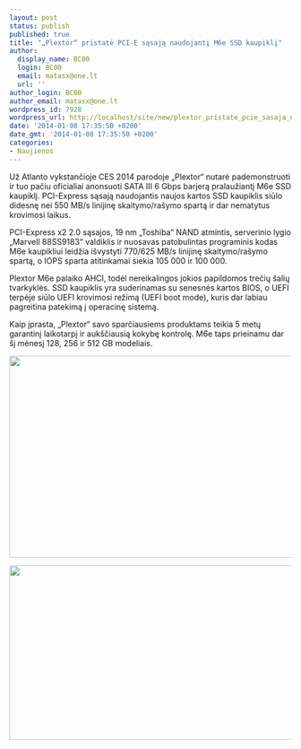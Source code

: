 ```yaml
---
layout: post
status: publish
published: true
title: "„Plextor“ pristatė PCI-E sąsają naudojantį M6e SSD kaupiklį"
author:
  display_name: BC00
  login: BC00
  email: matasx@one.lt
  url: ''
author_login: BC00
author_email: matasx@one.lt
wordpress_id: 7928
wordpress_url: http://localhost/site/new/plextor_pristate_pcie_sasaja_naudojanti_m6e_ssd_kaupikli/
date: '2014-01-08 17:35:50 +0200'
date_gmt: '2014-01-08 17:35:50 +0200'
categories:
- Naujienos
---
```

<p>
	Už Atlanto vykstančioje CES 2014 parodoje &bdquo;Plextor&ldquo; nutarė pademonstruoti ir tuo pačiu oficialiai anonsuoti SATA III 6 Gbps barjerą pralaužiantį M6e SSD kaupiklį. PCI-Express sąsają naudojantis naujos kartos SSD kaupiklis siūlo didesnę nei 550 MB/s linijinę skaitymo/ra&scaron;ymo spartą ir dar nematytus krovimosi laikus.</p>
<p>
	PCI-Express x2 2.0 sąsajos, 19 nm &bdquo;Toshiba&ldquo; NAND atmintis, serverinio lygio &bdquo;Marvell 88SS9183&ldquo; valdiklis ir nuosavas patobulintas programinis kodas M6e kaupikliui leidžia i&scaron;vystyti 770/625 MB/s linijinę skaitymo/ra&scaron;ymo spartą, o IOPS sparta atitinkamai siekia 105 000 ir 100 000.</p>
<p>
	Plextor M6e palaiko AHCI, todėl nereikalingos jokios papildomos trečių &scaron;alių tvarkyklės. SSD kaupiklis yra suderinamas su senesnės kartos BIOS, o UEFI terpėje siūlo UEFI krovimosi režimą (UEFI boot mode), kuris dar labiau pagreitina patekimą į operacinę sistemą.</p>
<p>
	Kaip įprasta, &bdquo;Plextor&ldquo; savo sparčiausiems produktams teikia 5 metų garantinį laikotarpį ir auk&scaron;čiausią kokybę kontrolę. M6e taps prieinamu dar &scaron;į mėnesį 128, 256 ir 512 GB modeliais.</p>
<p>
	<img alt="" src="http://technews.lt/userfiles/Plextor_M6e_01.jpg" style="width: 520px; height: 360px;" /></p>
<p>
	<img alt="" src="http://technews.lt/userfiles/Plextor_M6e_02.jpg" style="width: 520px; height: 311px;" /></p>
